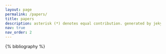```yaml
---
layout: page
permalink: /papers/
title: papers
description: asterisk (*) denotes equal contribution. generated by jekyll-scholar.
nav: true
nav_order: 2
---
```


<!-- _pages/publications.md -->
<div class="publications">

{% bibliography %}

</div>

